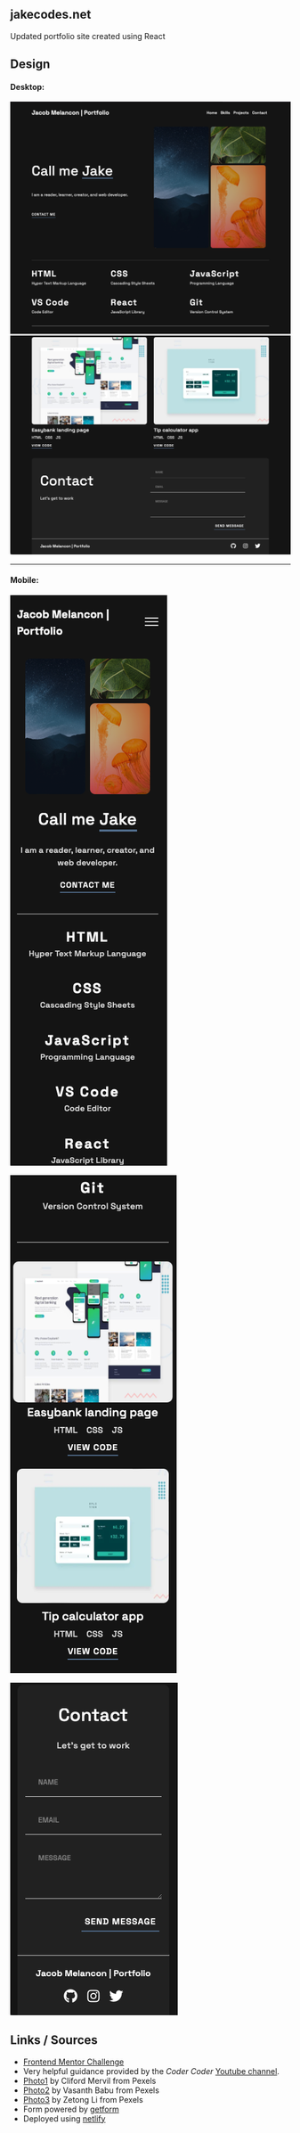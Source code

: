## jakecodes.net

Updated portfolio site created using React

## Design

#### Desktop:

![desktop1](src/images/screenshots/desktop1.png)
![desktop2](src/images/screenshots/desktop2.png)

---

#### Mobile:

![mobile1](src/images/screenshots/mobile1.png)

![mobile2](src/images/screenshots/mobile2.png)

![mobile3](src/images/screenshots/mobile3.png)

## Links / Sources

- [Frontend Mentor Challenge](https://www.frontendmentor.io/challenges/singlepage-developer-portfolio-bBVj2ZPi-x)
- Very helpful guidance provided by the _Coder Coder_ [Youtube channel](https://www.youtube.com/watch?v=65GVcdESj3s&list=PLUWqFDiirlsuVOx2WWruGfw5nnuaWHNvI).
- [Photo1](https://www.pexels.com/photo/starry-sky-over-mountains-2469122/) by Cliford Mervil from Pexels
- [Photo2](https://www.pexels.com/photo/close-up-photography-of-green-leaves-797797/) by Vasanth Babu from Pexels
- [Photo3](https://www.pexels.com/photo/orange-jellyfish-wallpaper-1784578/) by Zetong Li from Pexels
- Form powered by [getform](https://getform.io)
- Deployed using [netlify](https://www.netlify.com)
